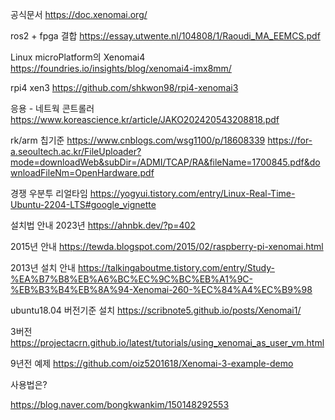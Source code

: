 공식문서
https://doc.xenomai.org/

ros2 + fpga 결합
https://essay.utwente.nl/104808/1/Raoudi_MA_EEMCS.pdf

Linux microPlatform의 Xenomai4
https://foundries.io/insights/blog/xenomai4-imx8mm/


rpi4 xen3
https://github.com/shkwon98/rpi4-xenomai3

응용 - 네트웍 콘트롤러
https://www.koreascience.kr/article/JAKO202420543208818.pdf

rk/arm 칩기준 
https://www.cnblogs.com/wsg1100/p/18608339
https://for-a.seoultech.ac.kr/FileUploader?mode=downloadWeb&subDir=/ADMI/TCAP/RA&fileName=1700845.pdf&downloadFileNm=OpenHardware.pdf

경쟁 우분투 리얼타임
https://yogyui.tistory.com/entry/Linux-Real-Time-Ubuntu-2204-LTS#google_vignette



설치법 안내 2023년
https://ahnbk.dev/?p=402

2015년 안내
https://tewda.blogspot.com/2015/02/raspberry-pi-xenomai.html

2013년 설치 안내
https://talkingaboutme.tistory.com/entry/Study-%EA%B7%B8%EB%A6%BC%EC%9C%BC%EB%A1%9C-%EB%B3%B4%EB%8A%94-Xenomai-260-%EC%84%A4%EC%B9%98

ubuntu18.04 버전기준 설치
https://scribnote5.github.io/posts/Xenomai1/


3버전
https://projectacrn.github.io/latest/tutorials/using_xenomai_as_user_vm.html




9년전 예제
https://github.com/oiz5201618/Xenomai-3-example-demo





사용법은?




https://blog.naver.com/bongkwankim/150148292553
